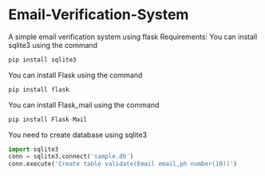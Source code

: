 # Email-Verification-System
A simple email verification system using flask
Requirements:
You can install sqlite3 using the command
```python
pip install sqlite3
```
You can install Flask using the command
```python
pip install flask
```
You can install Flask_mail using the command
``` python
pip install Flask-Mail
```

You need to create database using sqlite3
```python
import sqlite3
conn = sqlite3.connect('sample.db')
conn.execute('Create table validate(Email email,ph number(10))')
```
